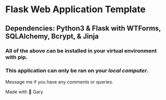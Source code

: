 # Flask Web Application Template
## Dependencies: Python3 & Flask with WTForms, SQLAlchemy, Bcrypt, & Jinja
### All of the above can be installed in your virtual environment with pip.

### This application can only be ran on your *local computer*. 

Message me if you have any comments or queries.

Made with 🖤
Gary
